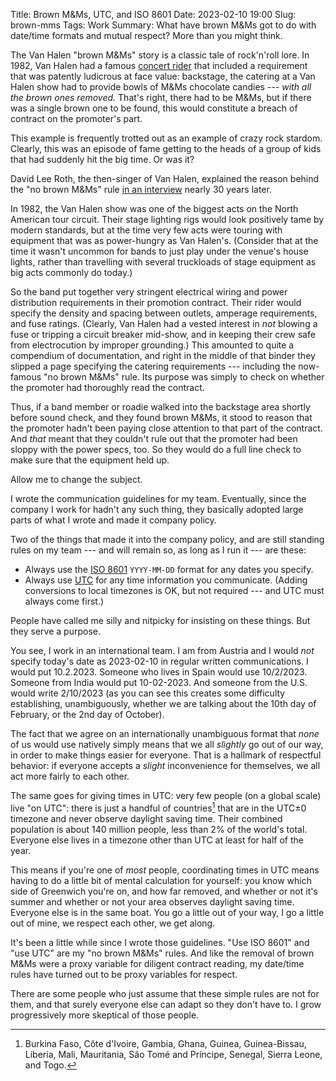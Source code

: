 Title: Brown M&Ms, UTC, and ISO 8601
Date: 2023-02-10 19:00
Slug: brown-mms
Tags: Work
Summary: What have brown M&Ms got to do with date/time formats and mutual respect? More than you might think.

The Van Halen "brown M&Ms" story is a classic tale of rock'n'roll lore.
In 1982, Van Halen had a famous [concert rider](https://www.thesmokinggun.com/documents/crime/van-halens-legendary-mms-rider) that included a requirement that was patently ludicrous at face value:
backstage, the catering at a Van Halen show had to provide bowls of M&Ms chocolate candies --- *with all the brown ones removed.*
That's right, there had to be M&Ms, but if there was a single brown one to be found, this would constitute a breach of contract on the promoter's part.

This example is frequently trotted out as an example of crazy rock stardom.
Clearly, this was an episode of fame getting to the heads of a group of kids that had suddenly hit the big time.
Or was it?

David Lee Roth, the then-singer of Van Halen, explained the reason behind the "no brown M&Ms" rule [in an interview](https://youtu.be/_IxqdAgNJck) nearly 30 years later.

In 1982, the Van Halen show was one of the biggest acts on the North American tour circuit.
Their stage lighting rigs would look positively tame by modern standards, but at the time very few acts were touring with equipment that was as power-hungry as Van Halen's.
(Consider that at the time it wasn't uncommon for bands to just play under the venue's house lights, rather than travelling with several truckloads of stage equipment as big acts commonly do today.)

So the band put together very stringent electrical wiring and power distribution requirements in their promotion contract.
Their rider would specify the density and spacing between outlets, amperage requirements, and fuse ratings.
(Clearly, Van Halen had a vested interest in *not* blowing a fuse or tripping a circuit breaker mid-show, and in keeping their crew safe from electrocution by improper grounding.)
This amounted to quite a compendium of documentation, and right in the middle of that binder they slipped a page specifying the catering requirements --- including the now-famous "no brown M&Ms" rule.
Its purpose was simply to check on whether the promoter had thoroughly read the contract.

Thus, if a band member or roadie walked into the backstage area shortly before sound check, and they found brown M&Ms, it stood to reason that the promoter hadn't been paying close attention to that part of the contract.
And *that* meant that they couldn't rule out that the promoter had been sloppy with the power specs, too.
So they would do a full line check to make sure that the equipment held up.

Allow me to change the subject.

I wrote the communication guidelines for my team.
Eventually, since the company I work for hadn't any such thing, they basically adopted large parts of what I wrote and made it company policy.

Two of the things that made it into the company policy, and are still standing rules on my team --- and will remain so, as long as I run it --- are these:

* Always use the [ISO 8601](https://en.wikipedia.org/wiki/ISO_8601) `YYYY-MM-DD` format for any dates you specify.
* Always use [UTC](https://en.wikipedia.org/wiki/Coordinated_Universal_Time) for any time information you communicate. (Adding conversions to local timezones is OK, but not required --- and UTC must always come first.)

People have called me silly and nitpicky for insisting on these things. But they serve a purpose.

You see, I work in an international team.
I am from Austria and I would *not* specify today's date as 2023-02-10 in regular written communications.
I would put 10.2.2023.
Someone who lives in Spain would use 10/2/2023.
Someone from India would put 10-02-2023.
And someone from the U.S. would write 2/10/2023 (as you can see this creates some difficulty establishing, unambiguously, whether we are talking about the 10th day of February, or the 2nd day of October).

The fact that we agree on an internationally unambiguous format that *none* of us would use natively simply means that we all *slightly* go out of our way, in order to make things easier for everyone.
That is a hallmark of respectful behavior: if everyone accepts a *slight* inconvenience for themselves, we all act more fairly to each other.

The same goes for giving times in UTC: very few people (on a global scale) live "on UTC": there is just a handful of countries[^utc-0-countries] that are in the UTC±0 timezone and never observe daylight saving time.
Their combined population is about 140 million people, less than 2% of the world's total.
Everyone else lives in a timezone other than UTC at least for half of the year.

[^utc-0-countries]: Burkina Faso, Côte d'Ivoire, Gambia, Ghana, Guinea, Guinea-Bissau, Liberia, Mali, Mauritania, São Tomé and Príncipe, Senegal, Sierra Leone, and Togo.

This means if you're one of *most* people, coordinating times in UTC means having to do a little bit of mental calculation for yourself: you know which side of Greenwich you're on, and how far removed, and whether or not it's summer and whether or not your area observes daylight saving time.
Everyone else is in the same boat.
You go a little out of your way, I go a little out of mine, we respect each other, we get along.

It's been a little while since I wrote those guidelines.
"Use ISO 8601" and "use UTC" are my "no brown M&Ms" rules.
And like the removal of brown M&Ms were a proxy variable for diligent contract reading, my date/time rules have turned out to be proxy variables for respect.

There are some people who just assume that these simple rules are not for them, and that surely everyone else can adapt so they don't have to.
I grow progressively more skeptical of those people.

